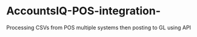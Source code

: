 # AccountsIQ-POS-integration-
Processing CSVs from POS multiple systems then posting to GL using API
